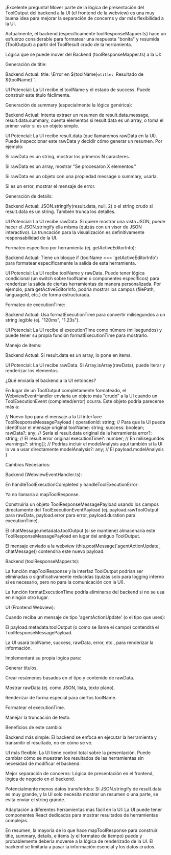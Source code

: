 ¡Excelente pregunta! Mover parte de la lógica de presentación del ToolOutput del backend a la UI (el frontend de la webview) es una muy buena idea para mejorar la separación de concerns y dar más flexibilidad a la UI.

Actualmente, el backend (específicamente toolResponseMapper.ts) hace un esfuerzo considerable para formatear una respuesta "bonita" y resumida (ToolOutput) a partir del ToolResult crudo de la herramienta.

Lógica que se puede mover del Backend (toolResponseMapper.ts) a la UI:

Generación de title:

Backend Actual: title: \Error en ${toolName}`otitle: `Resultado de ${toolName}``.

UI Potencial: La UI recibe el toolName y el estado de success. Puede construir este título fácilmente.

Generación de summary (especialmente la lógica genérica):

Backend Actual: Intenta extraer un resumen de result.data.message, result.data.summary, cuenta elementos si result.data es un array, o toma el primer valor si es un objeto simple.

UI Potencial: La UI recibe result.data (que llamaremos rawData en la UI). Puede inspeccionar este rawData y decidir cómo generar un resumen. Por ejemplo:

Si rawData es un string, mostrar los primeros N caracteres.

Si rawData es un array, mostrar "Se procesaron X elementos."

Si rawData es un objeto con una propiedad message o summary, usarla.

Si es un error, mostrar el mensaje de error.

Generación de details:

Backend Actual: JSON.stringify(result.data, null, 2) o el string crudo si result.data es un string. También trunca los detalles.

UI Potencial: La UI recibe rawData. Si quiere mostrar una vista JSON, puede hacer el JSON.stringify ella misma (quizás con un visor de JSON interactivo). La truncación para la visualización es definitivamente responsabilidad de la UI.

Formateo específico por herramienta (ej. getActiveEditorInfo):

Backend Actual: Tiene un bloque if (toolName === 'getActiveEditorInfo') para formatear específicamente la salida de esta herramienta.

UI Potencial: La UI recibe toolName y rawData. Puede tener lógica condicional (un switch sobre toolName o componentes específicos) para renderizar la salida de ciertas herramientas de manera personalizada. Por ejemplo, para getActiveEditorInfo, podría mostrar los campos (filePath, languageId, etc.) de forma estructurada.

Formateo de executionTime:

Backend Actual: Usa formatExecutionTime para convertir milisegundos a un string legible (ej. "120ms", "1.23s").

UI Potencial: La UI recibe el executionTime como número (milisegundos) y puede tener su propia función formatExecutionTime para mostrarlo.

Manejo de items:

Backend Actual: Si result.data es un array, lo pone en items.

UI Potencial: La UI recibe rawData. Si Array.isArray(rawData), puede iterar y renderizar los elementos.

¿Qué enviaría el backend a la UI entonces?

En lugar de un ToolOutput completamente formateado, el WebviewEventHandler enviaría un objeto más "crudo" a la UI cuando un ToolExecutionEvent (completed/error) ocurra. Este objeto podría parecerse más a:

// Nuevo tipo para el mensaje a la UI
interface ToolResponseMessagePayload {
  operationId: string; // Para que la UI pueda identificar el mensaje original
  toolName: string;
  success: boolean;
  rawData?: any; // Sería el result.data original de la herramienta
  error?: string; // El result.error original
  executionTime?: number; // En milisegundos
  warnings?: string[];
  // Podrías incluir el modelAnalysis aquí también si la UI lo va a usar directamente
  modelAnalysis?: any; // El payload.modelAnalysis
}


Cambios Necesarios:

Backend (WebviewEventHandler.ts):

En handleToolExecutionCompleted y handleToolExecutionError:

Ya no llamaría a mapToolResponse.

Construiría un objeto ToolResponseMessagePayload usando los campos directamente del ToolExecutionEventPayload (ej. payload.rawToolOutput para rawData, payload.error para error, payload.duration para executionTime).

El chatMessage.metadata.toolOutput (si se mantiene) almacenaría este ToolResponseMessagePayload en lugar del antiguo ToolOutput.

El mensaje enviado a la webview (this.postMessage('agentActionUpdate', chatMessage)) contendría este nuevo payload.

Backend (toolResponseMapper.ts):

La función mapToolResponse y la interfaz ToolOutput podrían ser eliminadas o significativamente reducidas (quizás solo para logging interno si es necesario, pero no para la comunicación con la UI).

La función formatExecutionTime podría eliminarse del backend si no se usa en ningún otro lugar.

UI (Frontend Webview):

Cuando reciba un mensaje de tipo 'agentActionUpdate' (o el tipo que uses):

El payload.metadata.toolOutput (o como se llame el campo) contendrá el ToolResponseMessagePayload.

La UI usará toolName, success, rawData, error, etc., para renderizar la información.

Implementará su propia lógica para:

Generar títulos.

Crear resúmenes basados en el tipo y contenido de rawData.

Mostrar rawData (ej. como JSON, lista, texto plano).

Renderizar de forma especial para ciertos toolName.

Formatear el executionTime.

Manejar la truncación de texto.

Beneficios de este cambio:

Backend más simple: El backend se enfoca en ejecutar la herramienta y transmitir el resultado, no en cómo se ve.

UI más flexible: La UI tiene control total sobre la presentación. Puede cambiar cómo se muestran los resultados de las herramientas sin necesidad de modificar el backend.

Mejor separación de concerns: Lógica de presentación en el frontend, lógica de negocio en el backend.

Potencialmente menos datos transferidos: Si JSON.stringify de result.data es muy grande, y la UI solo necesita mostrar un resumen o una parte, se evita enviar el string grande.

Adaptación a diferentes herramientas más fácil en la UI: La UI puede tener componentes React dedicados para mostrar resultados de herramientas complejas.

En resumen, la mayoría de lo que hace mapToolResponse para construir title, summary, details, e items (y el formateo de tiempo) puede y probablemente debería moverse a la lógica de renderizado de la UI. El backend se limitaría a pasar la información esencial y los datos crudos.